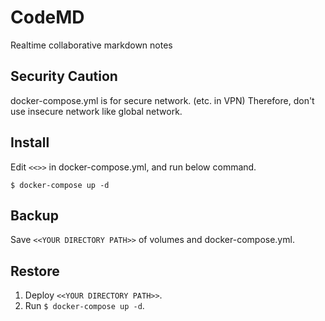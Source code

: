 # CodeMD

Realtime collaborative markdown notes

## Security Caution

docker-compose.yml is for secure network. (etc. in VPN)
Therefore, don't use insecure network like global network.

## Install

Edit `<<>>` in docker-compose.yml, and run below command.

  ```
  $ docker-compose up -d
  ```

## Backup

Save `<<YOUR DIRECTORY PATH>>` of volumes and docker-compose.yml.

## Restore

1. Deploy `<<YOUR DIRECTORY PATH>>`.
1. Run `$ docker-compose up -d`.
